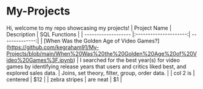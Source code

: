 # My-Projects
Hi, welcome to my repo showcasing my projects! 
| Project Name        | Description           | SQL Functions  |
| ------------------- |:---------------------:| --------------:|
| [When Was the Golden Age of Video Games?] (https://github.com/kegraham91/My-Projects/blob/main/When%20Was%20the%20Golden%20Age%20of%20Video%20Games%3F.ipynb)     | I searched for the best year(s) for video games by identifying release years that users and critics liked best, and  explored sales data. | Joins, set theory, filter, group, order data. |
| col 2 is      | centered      |   $12 |
| zebra stripes | are neat      |    $1 |


